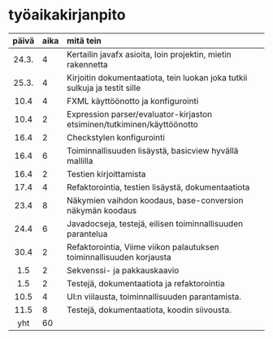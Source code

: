 # työaikakirjanpito

| päivä | aika | mitä tein  |
| :----:|:-----| :-----|
| 24.3. | 4    | Kertailin javafx asioita, loin projektin, mietin rakennetta |
| 25.3. | 4    | Kirjoitin dokumentaatiota, tein luokan joka tutkii sulkuja ja testit sille|
| 10.4  | 4    | FXML käyttöönotto ja konfigurointi
| 10.4  | 2    | Expression parser/evaluator-kirjaston etsiminen/tutkiminen/käyttöönotto
| 16.4  | 2    | Checkstylen konfigurointi|
| 16.4  | 6    | Toiminnallisuuden lisäystä, basicview hyvällä mallilla |
| 16.4  | 2    | Testien kirjoittamista |
| 17.4  | 4    | Refaktorointia, testien lisäystä, dokumentaatiota |
| 23.4  | 8    | Näkymien vaihdon koodaus, base-conversion näkymän koodaus |
| 24.4  | 6    | Javadocseja, testejä, eilisen toiminnallisuuden parantelua |
| 30.4  | 2    | Refaktorointia, Viime viikon palautuksen toiminnallisuuden korjausta
| 1.5   | 2    | Sekvenssi- ja pakkauskaavio  |
| 1.5   | 2    | Testejä, dokumentaatiota ja refaktorointia
| 10.5  | 4    | UI:n viilausta, toiminnallisuuden parantamista.
| 11.5  | 8    | Testejä, dokumentaatiota, koodin siivousta.
| yht   | 60   |
